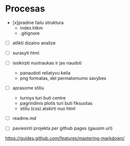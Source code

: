 # Procesas

- [x]pradine failu struktura
    - index.htkm
    - .gitignore
- [ ] atlikti dizaino analize
- [ ] surasyti html
- [ ] issikirpti nuotraukas ir jas naudoti
    - panaudoti reliatyvu kelia
    - png formatas, del permatomumo savybes
- [ ] aprasome stiliu
    - turinys turi buti centre
    - pagrindinis plotis turi buti fiksuotas
    - stiliu (css) atskirti nuo html
- [ ] readme.md
- [ ] paviesinti projekta per github pages (gausim url)



https://guides.github.com/features/mastering-markdown/
